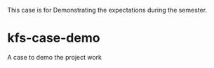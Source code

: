 This case is for Demonstrating the expectations during the semester.
# kfs-case-demo
A case to demo the project work
